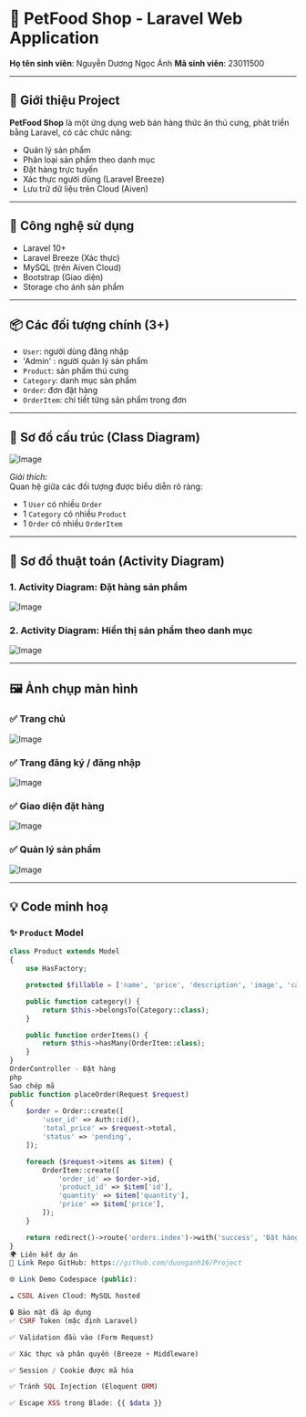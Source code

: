 # 🚀 PetFood Shop - Laravel Web Application

**Họ tên sinh viên**: Nguyễn Dương Ngọc Ánh
**Mã sinh viên**: 23011500

---

## 📝 Giới thiệu Project

**PetFood Shop** là một ứng dụng web bán hàng thức ăn thú cưng, phát triển bằng Laravel, có các chức năng:
- Quản lý sản phẩm
- Phân loại sản phẩm theo danh mục
- Đặt hàng trực tuyến
- Xác thực người dùng (Laravel Breeze)
- Lưu trữ dữ liệu trên Cloud (Aiven)

---

## 🧩 Công nghệ sử dụng

- Laravel 10+
- Laravel Breeze (Xác thực)
- MySQL (trên Aiven Cloud)
- Bootstrap (Giao diện)
- Storage cho ảnh sản phẩm

---

## 📦 Các đối tượng chính (3+)

- `User`: người dùng đăng nhập
- 'Admin' : người quản lý sản phẩm
- `Product`: sản phẩm thú cưng
- `Category`: danh mục sản phẩm
- `Order`: đơn đặt hàng
- `OrderItem`: chi tiết từng sản phẩm trong đơn

---

## 🧱 Sơ đồ cấu trúc (Class Diagram)

![Image](https://github.com/user-attachments/assets/47044b1e-afb0-4c46-8bc0-d0682254e8d9)

*Giải thích:*  
Quan hệ giữa các đối tượng được biểu diễn rõ ràng:
- 1 `User` có nhiều `Order`
- 1 `Category` có nhiều `Product`
- 1 `Order` có nhiều `OrderItem`

---

## 🔁 Sơ đồ thuật toán (Activity Diagram)

### 1. Activity Diagram: Đặt hàng sản phẩm

![Image](https://github.com/user-attachments/assets/46e8a701-e675-47de-a349-db8152a6f1d0)

### 2. Activity Diagram: Hiển thị sản phẩm theo danh mục

![Image](https://github.com/user-attachments/assets/41f10b41-3009-4457-b124-40aa7114932c)

---

## 🖼 Ảnh chụp màn hình

### ✅ Trang chủ

![Image](https://github.com/user-attachments/assets/2cc768e1-429a-477c-b057-7e1c41850a28)

### ✅ Trang đăng ký / đăng nhập

![Image](https://github.com/user-attachments/assets/5544ad8a-73ca-40e4-adbb-003de3603376)

### ✅ Giao diện đặt hàng

![Image](https://github.com/user-attachments/assets/67c41c9c-d983-46b3-a41e-db865a80b21b)

### ✅ Quản lý sản phẩm

![Image](https://github.com/user-attachments/assets/0fb5dc4d-d87c-49a6-9d41-6bd7da2d6326)

---

## 💡 Code minh hoạ

### ✨ `Product` Model

```php
class Product extends Model
{
    use HasFactory;

    protected $fillable = ['name', 'price', 'description', 'image', 'category_id'];

    public function category() {
        return $this->belongsTo(Category::class);
    }

    public function orderItems() {
        return $this->hasMany(OrderItem::class);
    }
}
OrderController - Đặt hàng
php
Sao chép mã
public function placeOrder(Request $request)
{
    $order = Order::create([
        'user_id' => Auth::id(),
        'total_price' => $request->total,
        'status' => 'pending',
    ]);

    foreach ($request->items as $item) {
        OrderItem::create([
            'order_id' => $order->id,
            'product_id' => $item['id'],
            'quantity' => $item['quantity'],
            'price' => $item['price'],
        ]);
    }

    return redirect()->route('orders.index')->with('success', 'Đặt hàng thành công!');
}
🌍 Liên kết dự án
🔗 Link Repo GitHub: https://github.com/duonganh16/Project

🌐 Link Demo Codespace (public): 

☁️ CSDL Aiven Cloud: MySQL hosted

🔒 Bảo mật đã áp dụng
✅ CSRF Token (mặc định Laravel)

✅ Validation đầu vào (Form Request)

✅ Xác thực và phân quyền (Breeze + Middleware)

✅ Session / Cookie được mã hóa

✅ Tránh SQL Injection (Eloquent ORM)

✅ Escape XSS trong Blade: {{ $data }}



